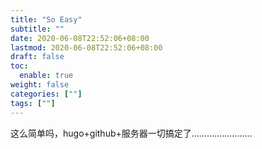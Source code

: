 ```yaml
---
title: "So Easy"
subtitle: ""
date: 2020-06-08T22:52:06+08:00
lastmod: 2020-06-08T22:52:06+08:00
draft: false
toc:
  enable: true
weight: false
categories: [""]
tags: [""]
---
```


 这么简单吗，hugo+github+服务器一切搞定了........................